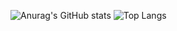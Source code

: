 ![Anurag's GitHub stats](https://github-readme-stats.vercel.app/api?username=Ahmed-Omar-Ahmed&show_icons=true&theme=transparent)
![Top Langs](https://github-readme-stats.vercel.app/api/top-langs/?username=Ahmed-Omar-Ahmed&hide_progress=true) 
